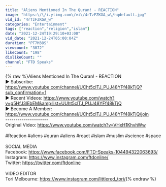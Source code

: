 ```yaml
---
title: "Aliens Mentioned In The Quran! - REACTION"
image: "https:\/\/i.ytimg.com\/vi\/4rTzFZKGA_w\/hqdefault.jpg"
vid_id: "4rTzFZKGA_w"
categories: "Entertainment"
tags: ["reaction","religion","islam"]
date: "2021-12-24T19:29:10+03:00"
vid_date: "2021-12-24T05:00:04Z"
duration: "PT7M38S"
viewcount: "3072"
likeCount: "198"
dislikeCount: ""
channel: "FTD Speaks"
---
```

{% raw %}Aliens Mentioned In The Quran! - REACTION<br />► Subscribe: <a rel="nofollow" target="blank" href="https://www.youtube.com/channel/UCht5clTJ_PUJ48YFf48kTjQ?sub_confirmation=1">https://www.youtube.com/channel/UCht5clTJ_PUJ48YFf48kTjQ?sub_confirmation=1</a><br />► Recent Videos: <a rel="nofollow" target="blank" href="https://www.youtube.com/watch?v=g5HfJ3lEbEM&amp;list=UUht5clTJ_PUJ48YFf48kTjQ">https://www.youtube.com/watch?v=g5HfJ3lEbEM&amp;list=UUht5clTJ_PUJ48YFf48kTjQ</a><br />► Become A Member: <a rel="nofollow" target="blank" href="https://www.youtube.com/channel/UCht5clTJ_PUJ48YFf48kTjQ/join">https://www.youtube.com/channel/UCht5clTJ_PUJ48YFf48kTjQ/join</a><br />---------------------<br />Original Video: <a rel="nofollow" target="blank" href="https://www.youtube.com/watch?v=VHxH1KhvhWw">https://www.youtube.com/watch?v=VHxH1KhvhWw</a><br /><br />#Reaction #aliens #quran #aliens #react #islam #muslim #science #space<br /><br />SOCIAL MEDIA<br />Facebook: <a rel="nofollow" target="blank" href="https://www.facebook.com/FTD-Speaks-104494322063693/">https://www.facebook.com/FTD-Speaks-104494322063693/</a><br />Instagram: <a rel="nofollow" target="blank" href="https://www.instagram.com/ftdonline/">https://www.instagram.com/ftdonline/</a><br />Twitter: <a rel="nofollow" target="blank" href="https://twitter.com/ftdonline">https://twitter.com/ftdonline</a><br /><br />VIDEO EDITOR<br />Tori Melbourne: <a rel="nofollow" target="blank" href="https://www.instagram.com/littlered_tori/">https://www.instagram.com/littlered_tori/</a>{% endraw %}

